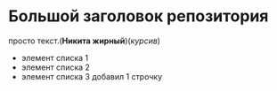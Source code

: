 # Большой заголовок репозитория
просто текст.(**Никита жирный**)(*курсив*)



- элемент списка 1
- элемент списка 2
- элемент списка 3
 добавил 1 строчку
